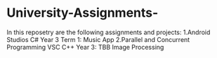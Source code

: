 # University-Assignments-
In this reposetry are the following assignments and projects:
1.Android Studios C# Year 3 Term 1: Music App
2.Parallel and Concurrent Programming VSC C++ Year 3: TBB Image Processing 

